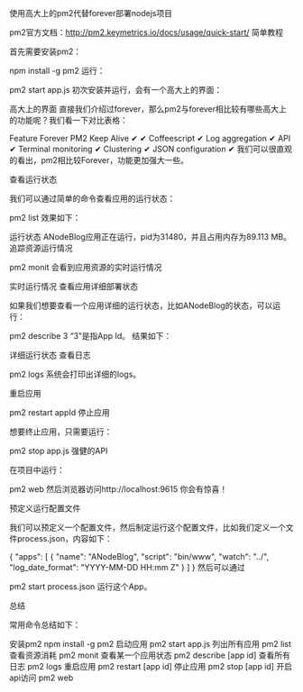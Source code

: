 使用高大上的pm2代替forever部署nodejs项目

pm2官方文档：http://pm2.keymetrics.io/docs/usage/quick-start/
简单教程

首先需要安装pm2：

npm install -g pm2
运行：

pm2 start app.js
初次安装并运行，会有一个高大上的界面：


高大上的界面
直接我们介绍过forever，那么pm2与forever相比较有哪些高大上的功能呢？我们看一下对比表格：

Feature	Forever	PM2
Keep Alive	✔	✔
Coffeescript	✔
Log aggregation		✔
API		✔
Terminal monitoring		✔
Clustering		✔
JSON configuration		✔
我们可以很直观的看出，pm2相比较Forever，功能更加强大一些。

查看运行状态

我们可以通过简单的命令查看应用的运行状态：

pm2 list
效果如下：


运行状态
ANodeBlog应用正在运行，pid为31480，并且占用内存为89.113 MB。
追踪资源运行情况

pm2 monit
会看到应用资源的实时运行情况


实时运行情况
查看应用详细部署状态

如果我们想要查看一个应用详细的运行状态，比如ANodeBlog的状态，可以运行：

pm2 describe 3
“3”是指App Id。
结果如下：


详细运行状态
查看日志

pm2 logs
系统会打印出详细的logs。

重启应用

pm2 restart appId
停止应用

想要终止应用，只需要运行：

pm2 stop app.js
强健的API

在项目中运行：

pm2 web
然后浏览器访问http://localhost:9615 你会有惊喜！

预定义运行配置文件

我们可以预定义一个配置文件，然后制定运行这个配置文件，比如我们定义一个文件process.json，内容如下：

{
  "apps": [
    {
      "name": "ANodeBlog",
      "script": "bin/www",
      "watch": "../",
      "log_date_format": "YYYY-MM-DD HH:mm Z"
    }
  ]
}
然后可以通过

pm2 start process.json
运行这个App。

总结

常用命令总结如下：

安装pm2
npm install -g pm2
启动应用
pm2 start app.js
列出所有应用
pm2 list
查看资源消耗
pm2 monit
查看某一个应用状态
pm2 describe [app id]
查看所有日志
pm2 logs
重启应用
pm2 restart [app id]
停止应用
pm2 stop [app id]
开启api访问
pm2 web
